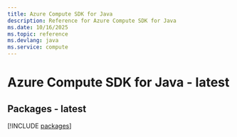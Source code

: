 ```yaml
---
title: Azure Compute SDK for Java
description: Reference for Azure Compute SDK for Java
ms.date: 10/16/2025
ms.topic: reference
ms.devlang: java
ms.service: compute
---
```

# Azure Compute SDK for Java - latest
## Packages - latest
[!INCLUDE [packages](compute-index.md)]